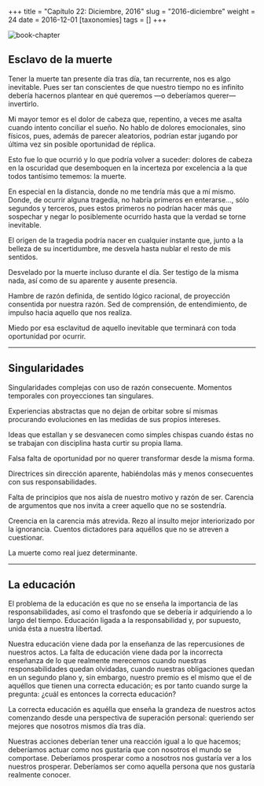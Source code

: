 +++
title = "Capítulo 22: Diciembre, 2016"
slug = "2016-diciembre"
weight = 24
date = 2016-12-01
[taxonomies]
tags = []
+++

![book-chapter](/images/book/oeur/22.jpg)

## Esclavo de la muerte

Tener la muerte tan presente día tras día, tan recurrente, nos es algo inevitable. Pues ser tan conscientes de que nuestro tiempo no es infinito debería hacernos plantear en qué queremos —o deberíamos querer— invertirlo.

Mi mayor temor es el dolor de cabeza que, repentino, a veces me asalta cuando intento conciliar el sueño. No hablo de dolores emocionales, sino físicos, pues, además de parecer aleatorios, podrían estar jugando por última vez sin posible oportunidad de réplica.

Esto fue lo que ocurrió y lo que podría volver a suceder: dolores de cabeza en la oscuridad que desemboquen en la incerteza por excelencia a la que todos tantísimo tememos: la muerte.

En especial en la distancia, donde no me tendría más que a mí mismo. Donde, de ocurrir alguna tragedia, no habría primeros en enterarse…, sólo segundos y terceros, pues estos primeros no podrían hacer más que sospechar y negar lo posiblemente ocurrido hasta que la verdad se torne inevitable.

El origen de la tragedia podría nacer en cualquier instante que, junto a la belleza de su incertidumbre, me desvela hasta nublar el resto de mis sentidos.

Desvelado por la muerte incluso durante el día. Ser testigo de la misma nada, así como de su aparente y ausente presencia.

Hambre de razón definida, de sentido lógico racional, de proyección consentida por nuestra razón. Sed de comprensión, de entendimiento, de impulso hacia aquello que nos realiza.

Miedo por esa esclavitud de aquello inevitable que terminará con toda oportunidad por ocurrir.

---

## Singularidades

Singularidades complejas con uso de razón consecuente. Momentos temporales con proyecciones tan singulares.

Experiencias abstractas que no dejan de orbitar sobre sí mismas procurando evoluciones en las medidas de sus propios intereses.

Ideas que estallan y se desvanecen como simples chispas cuando éstas no se trabajan con disciplina hasta curtir su propia llama.

Falsa falta de oportunidad por no querer transformar desde la misma forma.

Directrices sin dirección aparente, habiéndolas más y menos consecuentes con sus responsabilidades.

Falta de principios que nos aísla de nuestro motivo y razón de ser. Carencia de argumentos que nos invita a creer aquello que no se sostendría.

Creencia en la carencia más atrevida. Rezo al insulto mejor interiorizado por la ignorancia. Cuentos dictadores para aquéllos que no se atreven a cuestionar.

La muerte como real juez determinante.

---

## La educación

El problema de la educación es que no se enseña la importancia de las responsabilidades, así como el trasfondo que se debería ir adquiriendo a lo largo del tiempo. Educación ligada a la responsabilidad y, por supuesto, unida ésta a nuestra libertad.

Nuestra educación viene dada por la enseñanza de las repercusiones de nuestros actos. La falta de educación viene dada por la incorrecta enseñanza de lo que realmente merecemos cuando nuestras responsabilidades quedan olvidadas, cuando nuestras obligaciones quedan en un segundo plano y, sin embargo, nuestro premio es el mismo que el de aquéllos que tienen una correcta educación; es por tanto cuando surge la pregunta: ¿cuál es entonces la correcta educación?

La correcta educación es aquélla que enseña la grandeza de nuestros actos comenzando desde una perspectiva de superación personal: queriendo ser mejores que nosotros mismos día tras día.

Nuestras acciones deberían tener una reacción igual a lo que hacemos; deberíamos actuar como nos gustaría que con nosotros el mundo se comportase. Deberíamos prosperar como a nosotros nos gustaría ver a los nuestros prosperar. Deberíamos ser como aquella persona que nos gustaría realmente conocer.

